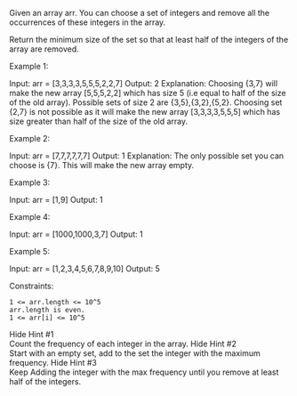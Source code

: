 Given an array arr.  You can choose a set of integers and remove all the occurrences of these integers in the array.

Return the minimum size of the set so that at least half of the integers of the array are removed.

 

Example 1:

Input: arr = [3,3,3,3,5,5,5,2,2,7]
Output: 2
Explanation: Choosing {3,7} will make the new array [5,5,5,2,2] which has size 5 (i.e equal to half of the size of the old array).
Possible sets of size 2 are {3,5},{3,2},{5,2}.
Choosing set {2,7} is not possible as it will make the new array [3,3,3,3,5,5,5] which has size greater than half of the size of the old array.

Example 2:

Input: arr = [7,7,7,7,7,7]
Output: 1
Explanation: The only possible set you can choose is {7}. This will make the new array empty.

Example 3:

Input: arr = [1,9]
Output: 1

Example 4:

Input: arr = [1000,1000,3,7]
Output: 1

Example 5:

Input: arr = [1,2,3,4,5,6,7,8,9,10]
Output: 5

 

Constraints:

    1 <= arr.length <= 10^5
    arr.length is even.
    1 <= arr[i] <= 10^5

   Hide Hint #1  
Count the frequency of each integer in the array.
   Hide Hint #2  
Start with an empty set, add to the set the integer with the maximum frequency.
   Hide Hint #3  
Keep Adding the integer with the max frequency until you remove at least half of the integers.
